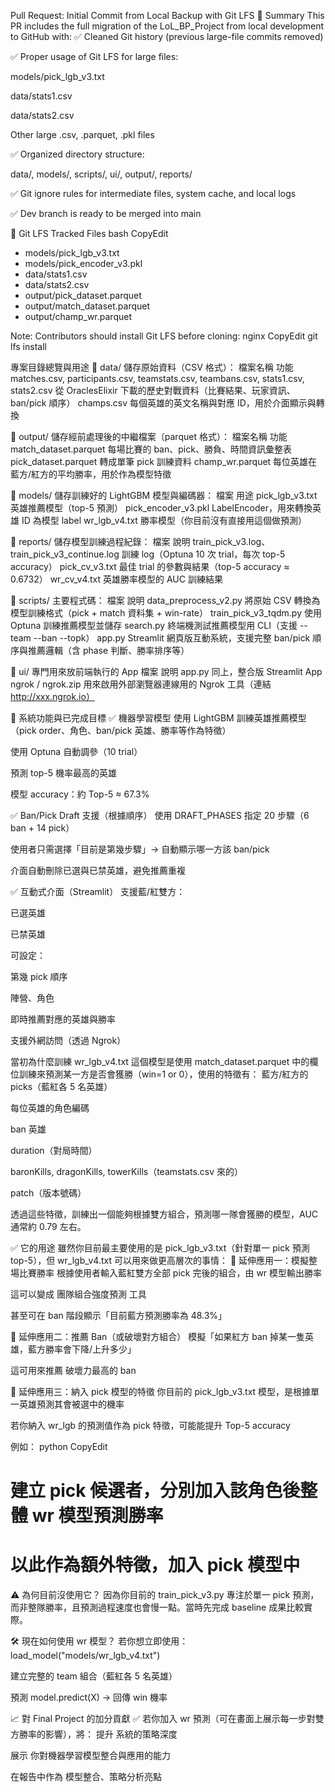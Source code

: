Pull Request: Initial Commit from Local Backup with Git LFS
🔧 Summary
This PR includes the full migration of the LoL_BP_Project from local development to GitHub with:
✅ Cleaned Git history (previous large-file commits removed)


✅ Proper usage of Git LFS for large files:


models/pick_lgb_v3.txt


data/stats1.csv


data/stats2.csv


Other large .csv, .parquet, .pkl files


✅ Organized directory structure:


data/, models/, scripts/, ui/, output/, reports/


✅ Git ignore rules for intermediate files, system cache, and local logs


✅ Dev branch is ready to be merged into main



📂 Git LFS Tracked Files
bash
CopyEdit
- models/pick_lgb_v3.txt
- models/pick_encoder_v3.pkl
- data/stats1.csv
- data/stats2.csv
- output/pick_dataset.parquet
- output/match_dataset.parquet
- output/champ_wr.parquet

Note: Contributors should install Git LFS before cloning:
nginx
CopyEdit
git lfs install


專案目錄總覽與用途
🔹 data/
儲存原始資料（CSV 格式）：
檔案名稱
功能
matches.csv, participants.csv, teamstats.csv, teambans.csv, stats1.csv, stats2.csv
從 OraclesElixir 下載的歷史對戰資料（比賽結果、玩家資訊、ban/pick 順序）
champs.csv
每個英雄的英文名稱與對應 ID，用於介面顯示與轉換


🔹 output/
儲存經前處理後的中繼檔案（parquet 格式）：
檔案名稱
功能
match_dataset.parquet
每場比賽的 ban、pick、勝負、時間資訊彙整表
pick_dataset.parquet
轉成單筆 pick 訓練資料
champ_wr.parquet
每位英雄在藍方/紅方的平均勝率，用於作為模型特徵


🔹 models/
儲存訓練好的 LightGBM 模型與編碼器：
檔案
用途
pick_lgb_v3.txt
英雄推薦模型（top-5 預測）
pick_encoder_v3.pkl
LabelEncoder，用來轉換英雄 ID 為模型 label
wr_lgb_v4.txt
勝率模型（你目前沒有直接用這個做預測）


🔹 reports/
儲存模型訓練過程紀錄：
檔案
說明
train_pick_v3.log、train_pick_v3_continue.log
訓練 log（Optuna 10 次 trial，每次 top-5 accuracy）
pick_cv_v3.txt
最佳 trial 的參數與結果（top-5 accuracy ≈ 0.6732）
wr_cv_v4.txt
英雄勝率模型的 AUC 訓練結果


🔹 scripts/
主要程式碼：
檔案
說明
data_preprocess_v2.py
將原始 CSV 轉換為模型訓練格式（pick + match 資料集 + win-rate）
train_pick_v3_tqdm.py
使用 Optuna 訓練推薦模型並儲存
search.py
終端機測試推薦模型用 CLI（支援 --team --ban --topk）
app.py
Streamlit 網頁版互動系統，支援完整 ban/pick 順序與推薦邏輯（含 phase 判斷、勝率排序等）


🔹 ui/
專門用來放前端執行的 App
檔案
說明
app.py
同上，整合版 Streamlit App
ngrok / ngrok.zip
用來啟用外部瀏覽器連線用的 Ngrok 工具（連結 http://xxx.ngrok.io）


🧠 系統功能與已完成目標
✅ 機器學習模型
使用 LightGBM 訓練英雄推薦模型（pick order、角色、ban/pick 英雄、勝率等作為特徵）


使用 Optuna 自動調參（10 trial）


預測 top-5 機率最高的英雄


模型 accuracy：約 Top-5 ≈ 67.3%



✅ Ban/Pick Draft 支援（根據順序）
使用 DRAFT_PHASES 指定 20 步驟（6 ban + 14 pick）


使用者只需選擇「目前是第幾步驟」→ 自動顯示哪一方該 ban/pick


介面自動刪除已選與已禁英雄，避免推薦重複



✅ 互動式介面（Streamlit）
支援藍/紅雙方：


已選英雄


已禁英雄


可設定：


第幾 pick 順序


陣營、角色


即時推薦對應的英雄與勝率


支援外網訪問（透過 Ngrok）


當初為什麼訓練 wr_lgb_v4.txt
這個模型是使用 match_dataset.parquet 中的欄位訓練來預測某一方是否會獲勝（win=1 or 0），使用的特徵有：
藍方/紅方的 picks（藍紅各 5 名英雄）


每位英雄的角色編碼


ban 英雄


duration（對局時間）


baronKills, dragonKills, towerKills（teamstats.csv 來的）


patch（版本號碼）


透過這些特徵，訓練出一個能夠根據雙方組合，預測哪一隊會獲勝的模型，AUC 通常約 0.79 左右。

✅ 它的用途
雖然你目前最主要使用的是 pick_lgb_v3.txt（針對單一 pick 預測 top-5），但 wr_lgb_v4.txt 可以用來做更高層次的事情：
🌟 延伸應用一：模擬整場比賽勝率
根據使用者輸入藍紅雙方全部 pick 完後的組合，由 wr 模型輸出勝率


這可以變成 團隊組合強度預測 工具


甚至可在 ban 階段顯示「目前藍方預測勝率為 48.3%」



🌟 延伸應用二：推薦 Ban（或破壞對方組合）
模擬「如果紅方 ban 掉某一隻英雄，藍方勝率會下降/上升多少」


這可用來推薦 破壞力最高的 ban



🌟 延伸應用三：納入 pick 模型的特徵
你目前的 pick_lgb_v3.txt 模型，是根據單一英雄預測其會被選中的機率


若你納入 wr_lgb 的預測值作為 pick 特徵，可能能提升 Top-5 accuracy


例如：
python
CopyEdit
# 建立 pick 候選者，分別加入該角色後整體 wr 模型預測勝率
# 以此作為額外特徵，加入 pick 模型中


⚠️ 為何目前沒使用它？
因為你目前的 train_pick_v3.py 專注於單一 pick 預測，而非整隊勝率，且預測過程速度也會慢一點。當時先完成 baseline 成果比較實際。

🛠️ 現在如何使用 wr 模型？
若你想立即使用：
load_model("models/wr_lgb_v4.txt")


建立完整的 team 組合（藍紅各 5 名英雄）


預測 model.predict(X) → 回傳 win 機率



📈 對 Final Project 的加分貢獻
✅ 若你加入 wr 預測（可在畫面上展示每一步對雙方勝率的影響），將：
提升 系統的策略深度


展示 你對機器學習模型整合與應用的能力


在報告中作為 模型整合、策略分析亮點

